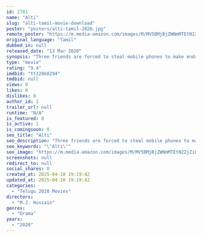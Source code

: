 ```yaml
---
id: 2781
name: "Alti"
slug: "alti-tamil-movie-download"
poster: "posters/alti-tamil-2020.jpg"
remote_poster: "https://m.media-amazon.com/images/M/MV5BMjBjZWNmMTEtN2ZjZi00NDcxLTg2MjAtNzQ0Y2JmNTZlNGMzXkEyXkFqcGdeQXVyMTI2NjQ5MDI4._V1_SX300.jpg"
original_language: "Tamil"
dubbed_in: null
released_date: "13 Mar 2020"
synopsis: "Three friends are forced to steal mobile phones to make ends meet, before eventually making a career out of theft."
type: "movie"
rating: "9.4"
imdbid: "tt12868294"
tmdbid: null
views: 0
likes: 0
dislikes: 0
author_id: 1
trailer_url: null
runtime: "N/A"
is_featured: 0
is_active: 1
is_comingsoon: 0
seo_title: "Alti"
seo_description: "Three friends are forced to steal mobile phones to make ends meet, before eventually making a career out of theft."
seo_keywords: "\"Alti\""
seo_image: "https://m.media-amazon.com/images/M/MV5BMjBjZWNmMTEtN2ZjZi00NDcxLTg2MjAtNzQ0Y2JmNTZlNGMzXkEyXkFqcGdeQXVyMTI2NjQ5MDI4._V1_SX300.jpg"
screenshots: null
redirect_to: null
social_shares: 0
created_at: 2025-04-10 19:19:42
updated_at: 2025-04-10 19:19:42
categories:
  - "Telugu 2020 Movies"
directors:
  - "M.J. Hussain"
genres:
  - "Drama"
years:
  - "2020"
---
```

